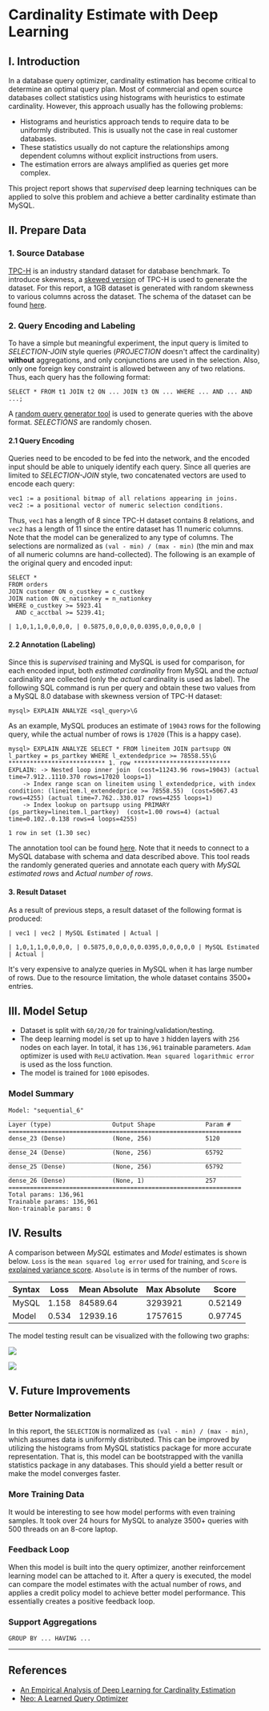 # Cardinality Estimate with Deep Learning

## I. Introduction

In a database query optimizer, cardinality estimation has become critical to determine an optimal query plan. Most of commercial and  open source databases collect statistics using histograms with heuristics to estimate cardinality. However, this approach usually has the following problems:

* Histograms and heuristics approach tends to require data to be uniformly distributed. This is usually not the case in real customer databases.
* These statistics usually do not capture the relationships among dependent columns without explicit instructions from users.
* The estimation errors are always amplified as queries get more complex.

This project report shows that *supervised* deep learning techniques can be applied to solve this problem and achieve a better cardinality estimate than MySQL.

## II. Prepare Data

### 1. Source Database
[TPC-H](http://www.tpc.org/tpch/) is an industry standard dataset for database benchmark. To introduce skewness, a [skewed version](https://www.microsoft.com/en-us/download/details.aspx?id=52430) of TPC-H is used to generate the dataset. For this report, a 1GB dataset is generated with random skewness to various columns across the dataset. The schema of the dataset can be found [here](https://github.com/bohanl/fsdl-project/blob/master/mysql_schema.sql).

### 2. Query Encoding and Labeling
To have a simple but meaningful experiment, the input query is limited to *SELECTION-JOIN* style queries (*PROJECTION* doesn't affect the cardinality) **without** aggregations, and only conjunctions are used in the selection. Also, only one foreign key constraint is allowed between any of two relations. Thus, each query has the following format:
```
SELECT * FROM t1 JOIN t2 ON ... JOIN t3 ON ... WHERE ... AND ... AND ...;
```
A [random query generator tool](https://github.com/bohanl/fsdl-project/blob/master/tools/randgen.py) is used to generate queries with the above format. *SELECTIONS* are randomly chosen.

#### 2.1 Query Encoding
Queries need to be encoded to be fed into the network, and the encoded input should be able to uniquely identify each query. Since all queries are limited to *SELECTION-JOIN* style, two concatenated vectors are used to encode each query:
```
vec1 := a positional bitmap of all relations appearing in joins.
vec2 := a positional vector of numeric selection conditions.
```
Thus, <code>vec1</code> has a length of 8 since TPC-H dataset contains 8 relations, and <code>vec2</code> has a length of 11 since the entire dataset has 11 numeric columns. Note that the model can be generalized to any type of columns. The selections are normalized as <code>(val - min) / (max - min)</code> (the min and max of all numeric columns are hand-collected). The following is an example of the original query and encoded input:
```
SELECT *
FROM orders
JOIN customer ON o_custkey = c_custkey
JOIN nation ON c_nationkey = n_nationkey
WHERE o_custkey >= 5923.41
  AND c_acctbal >= 5239.41;

| 1,0,1,1,0,0,0,0, | 0.5875,0,0,0,0,0.0395,0,0,0,0,0 |
```

#### 2.2 Annotation (Labeling)
Since this is *supervised* training and MySQL is used for comparison, for each encoded input, both *estimated cardinality* from MySQL and the *actual* cardinality are collected (only the *actual* cardinality is used as label). The following SQL command is run per query and obtain these two values from a MySQL 8.0 database with skewness version of TPC-H dataset:
```
mysql> EXPLAIN ANALYZE <sql_query>\G
```
As an example, MySQL produces an estimate of <code>19043</code> rows for the following query, while the actual number of rows is <code>17020</code> (This is a happy case).
```
mysql> EXPLAIN ANALYZE SELECT * FROM lineitem JOIN partsupp ON l_partkey = ps_partkey WHERE l_extendedprice >= 78558.55\G
*************************** 1. row ***************************
EXPLAIN: -> Nested loop inner join  (cost=11243.96 rows=19043) (actual time=7.912..1110.370 rows=17020 loops=1)
    -> Index range scan on lineitem using l_extendedprice, with index condition: (lineitem.l_extendedprice >= 78558.55)  (cost=5067.43 rows=4255) (actual time=7.762..330.017 rows=4255 loops=1)
    -> Index lookup on partsupp using PRIMARY (ps_partkey=lineitem.l_partkey)  (cost=1.00 rows=4) (actual time=0.102..0.138 rows=4 loops=4255)

1 row in set (1.30 sec)
```
The annotation tool can be found [here](https://github.com/bohanl/fsdl-project/blob/master/tools/annotate.py). Note that it needs to connect to a MySQL database with schema and data described above. This tool reads the randomly generated queries and annotate each query with *MySQL estimated rows* and *Actual number of rows*.

#### 3. Result Dataset

As a result of previous steps, a result dataset of the following format is produced:
```
| vec1 | vec2 | MySQL Estimated | Actual |

| 1,0,1,1,0,0,0,0, | 0.5875,0,0,0,0,0.0395,0,0,0,0,0 | MySQL Estimated | Actual |
```
It's very expensive to analyze queries in MySQL when it has large number of rows. Due to the resource limitation, the whole dataset contains 3500+ entries.

## III. Model Setup

* Dataset is split with ```60/20/20``` for training/validation/testing.
* The deep learning model is set up to have ```3``` hidden layers with ```256``` nodes on each layer. In total, it has ```136,961``` trainable parameters. ```Adam``` optimizer is used with ```ReLU``` activation. ```Mean squared logarithmic error``` is used as the loss function.
* The model is trained for ```1000``` episodes.

### Model Summary
```
Model: "sequential_6"
_________________________________________________________________
Layer (type)                 Output Shape              Param #   
=================================================================
dense_23 (Dense)             (None, 256)               5120      
_________________________________________________________________
dense_24 (Dense)             (None, 256)               65792     
_________________________________________________________________
dense_25 (Dense)             (None, 256)               65792     
_________________________________________________________________
dense_26 (Dense)             (None, 1)                 257       
=================================================================
Total params: 136,961
Trainable params: 136,961
Non-trainable params: 0
```

## IV. Results

A comparison between *MySQL* estimates and *Model* estimates is shown below. ```Loss``` is the ```mean squared log error``` used for training, and ```Score``` is [explained variance score](https://scikit-learn.org/stable/modules/model_evaluation.html#explained-variance-score). ```Absolute``` is in terms of the number of rows.

| Syntax      | Loss         | Mean Absolute  | Max Absolute  | Score        |
| ----------- | -----------  | -----------    | -----------   | -----------  |
| MySQL       | 1.158        | 84589.64       | 3293921       | 0.52149      |
| Model       | 0.534        | 12939.16       | 1757615       | 0.97745      |

The model testing result can be visualized with the following two graphs:

![](data/mysql.png)

![](data/model.png)


## V. Future Improvements

### Better Normalization

In this report, the ```SELECTION``` is normalized as <code>(val - min) / (max - min)</code>, which assumes data is uniformly distributed. This can be improved by utilizing the histograms from MySQL statistics package for more accurate representation. That is, this model can be bootstrapped with the vanilla statistics package in any databases. This should yield a better result or make the model converges faster.

### More Training Data

It would be interesting to see how model performs with even training samples. It took over 24 hours for MySQL to analyze 3500+ queries with 500 threads on an 8-core laptop. 

### Feedback Loop

When this model is built into the query optimizer, another reinforcement learning model can be attached to it. After a query is executed, the model can compare the model estimates with the actual number of rows, and applies a credit policy model to achieve better model performance. This essentially creates a positive feedback loop.

### Support Aggregations

```
GROUP BY ... HAVING ...
```

---
## References

* [An Empirical Analysis of Deep Learning for Cardinality Estimation](https://arxiv.org/pdf/1905.06425.pdf)
* [Neo: A Learned Query Optimizer](http://www.vldb.org/pvldb/vol12/p1705-marcus.pdf)
